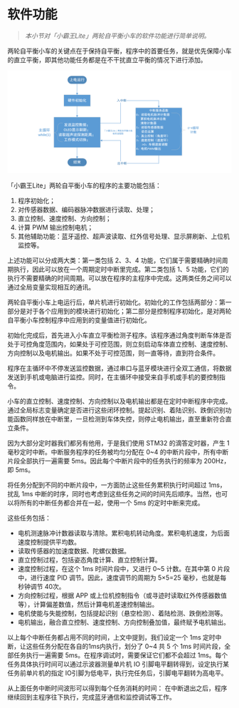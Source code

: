 # 软件功能

> *本小节对「小霸王Lite」两轮自平衡小车的软件功能进行简单说明。*

两轮自平衡小车的关键点在于保持自平衡，程序中的首要任务，就是优先保障小车的直立平衡，即其他功能任务都是在不干扰直立平衡的情况下进行添加。

![「小霸王Lite」两轮自平衡小车软件流程图](/img/2020-03-10_222947.png)

「小霸王Lite」两轮自平衡小车的程序的主要功能包括：
 
1. 程序初始化； 
2. 对传感器数据、编码器脉冲数据进行读取、处理； 
3. 直立控制、速度控制、方向控制； 
4. 计算 PWM 输出控制电机； 
5. 其他辅助功能：蓝牙遥控、超声波读取、红外信号处理、显示屏刷新、上位机监控等。 

上述功能可以分成两大类：第一类包括 2、3、4 功能，它们属于需要精确时间周期执行，因此可以放在一个周期定时中断里完成。第二类包括 1、5 功能，它们的执行不需要精确的时间周期。可以放在程序的主程序中完成。这两类任务之间可以通过全局变量实现相互的通讯。

两轮自平衡小车上电运行后，单片机进行初始化。初始化的工作包括两部分：第一部分是对于各个应用到的模块进行初始化；第二部分是控制程序初始化，是对两轮自平衡小车控制程序中应用到的变量值进行初始化。

初始化完成后，首先进入小车直立平衡检测子程序。该程序通过角度判断车体是否处于可控角度范围内，如果处于可控范围，则立刻启动车体直立控制、速度控制、方向控制以及电机输出。如果不处于可控范围，则一直等待，直到符合条件。

程序在主循环中不停发送监控数据，通过串口与蓝牙模块进行全双工通信，将数据发送到手机或电脑进行监控。同时，在主循环中接受来自手机或手机的要控制指令。

小车的直立控制、速度控制、方向控制以及电机输出都是在定时中断程序中完成。通过全局标志变量确定是否进行这些闭环控制。提起识别、着陆识别、跌倒识别功能函数同样放在中断里，一旦检测到车体失控，则停止电机输出，直至重新符合直立条件。

因为大部分定时器我们都另有他用，于是我们使用 STM32 的滴答定时器，产生 1 毫秒定时中断。中断服务程序的任务被均匀分配在 0~4 的中断片段中，所有中断片段全部执行一遍需要 5ms。因此每个中断片段中的任务执行的频率为 200Hz，即 5ms。

将任务分配到不同的中断片段中，一方面防止这些任务累积执行时间超过 1ms，扰乱 1ms 中断的时序，同时也考虑到这些任务之间的时间先后顺序。当然，也可以将所有的中断任务都合并在一起，使用一个 5ms 的定时中断来完成。

这些任务包括：

* 电机测速脉冲计数器读取与清除。累积电机转动角度。累积电机速度，为后面速度控制提供平均数。
* 读取传感器的加速度数据、陀螺仪数据。
* 直立控制过程，包括姿态角度计算、直立控制计算。
* 速度控制过程，在这个 1ms 时间片段中，又进行 0~5 计数。在其中第 0 片段中，进行速度 PID 调节。因此，速度调节的周期为 5×5=25 毫秒，也就是每秒钟调节 40次。
* 方向控制过程，根据 APP 或上位机控制指令（或寻迹时读取红外传感器数值等），计算偏差数值，然后计算电机差速控制输出。
* 电机使能与失能控制，包括提起识别（悬空检测）、着陆检测、跌倒检测等。
* 电机输出，融合直立控制、速度控制、方向控制叠加值，最终赋予电机输出。

以上每个中断任务都占用不同的时间，上文中提到，我们设定一个 1ms 定时中断，让这些任务分配在各自的1ms内执行，划分了 0~4 共 5 个 1ms 时间片段，全部任务执行一遍需要 5ms。在程序调试时，需要保证它们都不会超过 1ms。每个任务具体执行时间可以通过示波器测量单片机 IO 引脚电平翻转得到，设定执行某任务前单片机的指定 IO引脚为低电平，执行完任务后，引脚电平翻转为高电平。
 
从上面任务中断时间波形可以得到每个任务消耗的时间：
在中断退出之后，程序继续回到主程序往下执行，完成蓝牙通信和监控调试等工作。
